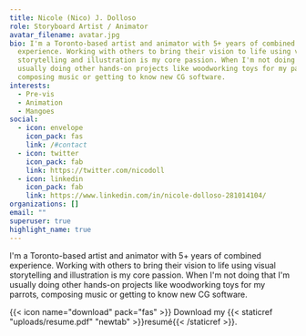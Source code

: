 ```yaml
---
title: Nicole (Nico) J. Dolloso
role: Storyboard Artist / Animator
avatar_filename: avatar.jpg
bio: I'm a Toronto-based artist and animator with 5+ years of combined
  experience. Working with others to bring their vision to life using visual
  storytelling and illustration is my core passion. When I'm not doing that I'm
  usually doing other hands-on projects like woodworking toys for my parrots,
  composing music or getting to know new CG software.
interests:
  - Pre-vis
  - Animation
  - Mangoes
social:
  - icon: envelope
    icon_pack: fas
    link: /#contact
  - icon: twitter
    icon_pack: fab
    link: https://twitter.com/nicodoll
  - icon: linkedin
    icon_pack: fab
    link: https://www.linkedin.com/in/nicole-dolloso-281014104/
organizations: []
email: ""
superuser: true
highlight_name: true
---
```

I'm a Toronto-based artist and animator with 5+ years of combined experience. Working with others to bring their vision to life using visual storytelling and illustration is my core passion. When I'm not doing that I'm usually doing other hands-on projects like woodworking toys for my parrots, composing music or getting to know new CG software.

{{< icon name="download" pack="fas" >}} Download my {{< staticref "uploads/resume.pdf" "newtab" >}}resumé{{< /staticref >}}.